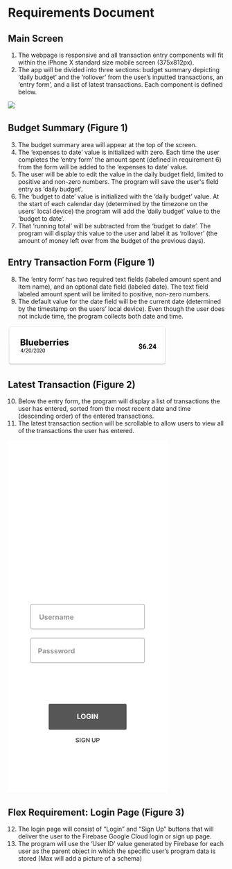 # Requirements Document

## Main Screen
1. The webpage is responsive and all transaction entry components will fit within the iPhone X standard size mobile screen (375x812px).
2. The app will be divided into three sections: budget summary depicting ‘daily budget’ and the ‘rollover’  from the user’s inputted transactions, an ‘entry form’, and a list of latest transactions. Each component is defined below.

![](INFO442Team5/designImages/MAIN_2.png)

## Budget Summary (Figure 1)
3. The budget summary area will appear at the top of the screen.
4. The ‘expenses to date’ value is initialized with zero.  Each time the user completes the  ‘entry form’ the amount spent (defined in requirement 6) from the form will be added to the ‘expenses to date’ value. 
5. The user will be able to edit the value in the daily budget field, limited to positive and non-zero numbers. The program will save the user's field entry as ‘daily budget’.
6. The ‘budget to date’ value is initialized with the ‘daily budget’ value. At the start of each calendar day (determined by the timezone on the users’ local device) the program will add the ‘daily budget’ value to the ‘budget to date’.
7. That ‘running total’ will be subtracted from the ‘budget to date’. The program will display this value to the user and label it as ‘rollover’ (the amount of money left over from the budget of the previous days). 

## Entry Transaction Form (Figure 1)
8. The ‘entry form’ has two required text fields (labeled amount spent and item name), and an optional date field (labeled date). The text field labeled amount spent will be limited to positive, non-zero numbers.
9. The default value for the date field will be the current date (determined by the timestamp on the users’ local device). Even though the user does not include time, the program collects both date and time. 

![](../designImages/TRANSACTION_CARD.png)

## Latest Transaction (Figure 2)
10. Below the entry form, the program will display a list of transactions the user has entered, sorted from the most recent date and time (descending order) of the entered transactions. 
11. The latest transaction section will be scrollable to allow users to view all of the transactions the user has entered.

![](./designImages/LOGIN.png)

## Flex Requirement: Login Page (Figure 3)
12. The login page will consist of “Login” and “Sign Up” buttons that will deliver the user to the Firebase Google Cloud login or sign up page.
13. The program will use the ‘User ID’ value generated by Firebase for each user as the parent object in which the specific user’s program data is stored (Max will add a picture of a schema)



